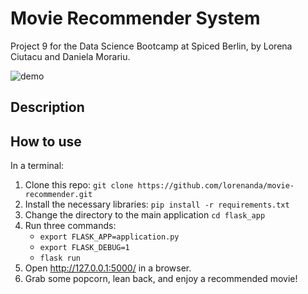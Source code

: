 # Movie Recommender System

Project 9 for the Data Science Bootcamp at Spiced Berlin, by Lorena Ciutacu and Daniela Morariu.

![demo](https://github.com/lorenanda/movie-recommender/blob/main/demo.gif)

## Description

## How to use
In a terminal:
1. Clone this repo: `git clone https://github.com/lorenanda/movie-recommender.git`
2. Install the necessary libraries: `pip install -r requirements.txt`
3. Change the directory to the main application `cd flask_app`
4. Run three commands:
    - `export FLASK_APP=application.py`
    - `export FLASK_DEBUG=1`
    - `flask run`
5. Open http://127.0.0.1:5000/ in a browser.
6. Grab some popcorn, lean back, and enjoy a recommended movie!